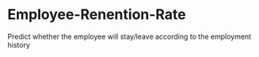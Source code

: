 # Employee-Renention-Rate
Predict whether the employee will stay/leave according to the employment history
